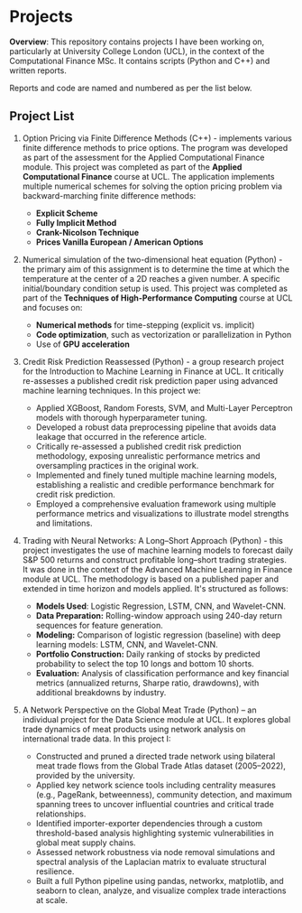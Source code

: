 # Projects

**Overview**: This repository contains projects I have been working on, particularly at University College London (UCL), in the context of the Computational Finance MSc. It contains scripts (Python and C++) and written reports.

Reports and code are named and numbered as per the list below.

## Project List
1. Option Pricing via Finite Difference Methods (C++) - implements various finite difference methods to price options. The program was developed as part of the assessment for the Applied Computational Finance module.
   This project was completed as part of the **Applied Computational Finance** course at UCL.
   The application implements multiple numerical schemes for solving the option pricing problem via backward-marching finite difference methods:
   - **Explicit Scheme**
   - **Fully Implicit Method**
   - **Crank-Nicolson Technique**
   - **Prices Vanilla European / American Options**

2. Numerical simulation of the two-dimensional heat equation (Python) - the primary aim of this assignment is to determine the time at which the temperature at the center of a 2D reaches a given number. A specific initial/boundary condition setup is used.
   This project was completed as part of the **Techniques of High-Performance Computing** course at UCL and focuses on:
   - **Numerical methods** for time-stepping (explicit vs. implicit)
   - **Code optimization**, such as vectorization or parallelization in Python
   - Use of **GPU acceleration**
  
3. Credit Risk Prediction Reassessed (Python) - a group research project for the Introduction to Machine Learning in Finance at UCL. It critically re-assesses a published credit risk prediction paper using advanced machine learning techniques. In this project we:
   - Applied XGBoost, Random Forests, SVM, and Multi-Layer Perceptron models with thorough hyperparameter tuning.
   - Developed a robust data preprocessing pipeline that avoids data leakage that occurred in the reference article.
   - Critically re-assessed a published credit risk prediction methodology, exposing unrealistic performance metrics and oversampling practices in the original work.
   - Implemented and finely tuned multiple machine learning models, establishing a realistic and credible performance benchmark for credit risk prediction.
   - Employed a comprehensive evaluation framework using multiple performance metrics and visualizations to illustrate model strengths and limitations.

5. Trading with Neural Networks: A Long–Short Approach (Python) - this project investigates the use of machine learning models to forecast daily S&P 500 returns and construct profitable long–short trading strategies. It was done in the context of the Advanced Machine Learning in Finance module at UCL. The methodology is based on a published paper and extended in time horizon and models applied. It's structured as follows:
   - **Models Used**: Logistic Regression, LSTM, CNN, and Wavelet-CNN.
   - **Data Preparation:** Rolling-window approach using 240-day return sequences for feature generation.
   - **Modeling:** Comparison of logistic regression (baseline) with deep learning models: LSTM, CNN, and Wavelet-CNN.
   - **Portfolio Construction:** Daily ranking of stocks by predicted probability to select the top 10 longs and bottom 10 shorts.
   - **Evaluation:** Analysis of classification performance and key financial metrics (annualized returns, Sharpe ratio, drawdowns), with additional breakdowns by industry.
  
6. A Network Perspective on the Global Meat Trade (Python) – an individual project for the Data Science module at UCL. It explores global trade dynamics of meat products using network analysis on international trade data. In this project I:
   - Constructed and pruned a directed trade network using bilateral meat trade flows from the Global Trade Atlas dataset (2005–2022), provided by the university.
   - Applied key network science tools including centrality measures (e.g., PageRank, betweenness), community detection, and maximum spanning trees to uncover influential countries and critical trade relationships.
   - Identified importer-exporter dependencies through a custom threshold-based analysis highlighting systemic vulnerabilities in global meat supply chains.
   - Assessed network robustness via node removal simulations and spectral analysis of the Laplacian matrix to evaluate structural resilience.
   - Built a full Python pipeline using pandas, networkx, matplotlib, and seaborn to clean, analyze, and visualize complex trade interactions at scale.
   
